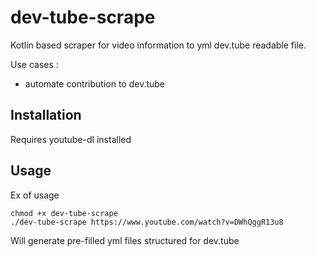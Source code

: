 # dev-tube-scrape

Kotlin based scraper for video information to yml dev.tube readable file.

Use cases : 
- automate contribution to dev.tube

## Installation

Requires youtube-dl installed

## Usage

Ex of usage
```
chmod +x dev-tube-scrape
./dev-tube-scrape https://www.youtube.com/watch?v=DWhQggR13u8
```

Will generate pre-filled yml files structured for dev.tube
